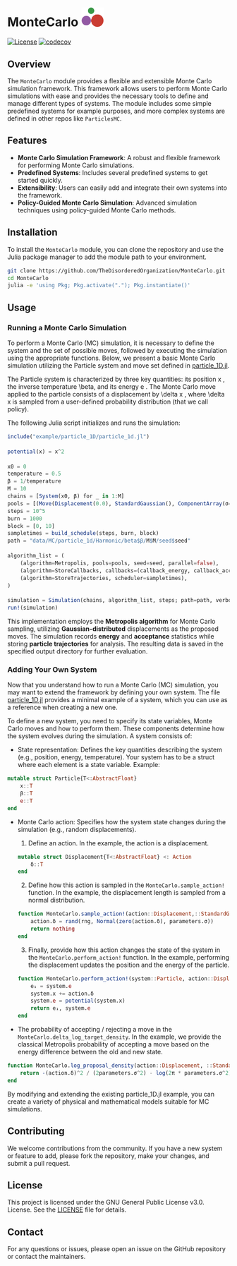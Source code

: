 # MonteCarlo <img src="tdo_logo.png" alt="tdo" width="50"/>

[![License](https://img.shields.io/badge/license-GPL%203.0-red.svg)](https://github.com/TheDisorderedOrganization/MCMC/blob/main/LICENSE)
[![codecov](https://codecov.io/gh/TheDisorderedOrganization/MonteCarlo/graph/badge.svg?token=URGL1HJOOI)](https://codecov.io/gh/TheDisorderedOrganization/MonteCarlo)

## Overview

The `MonteCarlo` module provides a flexible and extensible Monte Carlo simulation framework. This framework allows users to perform Monte Carlo simulations with ease and provides the necessary tools to define and manage different types of systems. The module includes some simple predefined systems for example purposes, and more complex systems are defined in other repos like `ParticlesMC`.

## Features

- **Monte Carlo Simulation Framework**: A robust and flexible framework for performing Monte Carlo simulations.
- **Predefined Systems**: Includes several predefined systems to get started quickly.
- **Extensibility**: Users can easily add and integrate their own systems into the framework.
- **Policy-Guided Monte Carlo Simulation**: Advanced simulation techniques using policy-guided Monte Carlo methods.


## Installation

To install the `MonteCarlo` module, you can clone the repository and use the Julia package manager to add the module path to your environment.

```sh
git clone https://github.com/TheDisorderedOrganization/MonteCarlo.git
cd MonteCarlo
julia -e 'using Pkg; Pkg.activate("."); Pkg.instantiate()'
```

## Usage

### Running a Monte Carlo Simulation

To perform a Monte Carlo (MC) simulation, it is necessary to define the system and the set of possible moves, followed by executing the simulation using the appropriate functions. Below, we present a basic Monte Carlo simulation utilizing the Particle system and move set defined in [particle_1D.jl](example/particle_1d/particle_1d.jl).

The Particle system is characterized by three key quantities: its position  x , the inverse temperature  \beta, and its energy  e . The Monte Carlo move applied to the particle consists of a displacement by  \delta x , where  \delta x  is sampled from a user-defined probability distribution (that we call policy).

The following Julia script initializes and runs the simulation:

```julia
include("example/particle_1D/particle_1d.jl")

potential(x) = x^2

x0 = 0
temperature = 0.5
β = 1/temperature
M = 10
chains = [System(x0, β) for _ in 1:M]
pools = [(Move(Displacement(0.0), StandardGaussian(), ComponentArray(σ=0.1), 1.0),) for _ in 1:M]
steps = 10^5
burn = 1000
block = [0, 10]
sampletimes = build_schedule(steps, burn, block)
path = "data/MC/particle_1d/Harmonic/beta$β/M$M/seed$seed"

algorithm_list = (
    (algorithm=Metropolis, pools=pools, seed=seed, parallel=false),
    (algorithm=StoreCallbacks, callbacks=(callback_energy, callback_acceptance), scheduler=sampletimes),
    (algorithm=StoreTrajectories, scheduler=sampletimes),
) 

simulation = Simulation(chains, algorithm_list, steps; path=path, verbose=true)
run!(simulation)
```
This implementation employs the **Metropolis algorithm** for Monte Carlo sampling, utilizing **Gaussian-distributed** displacements as the proposed moves. The simulation records **energy** and **acceptance** statistics while storing **particle trajectories** for analysis. The resulting data is saved in the specified output directory for further evaluation.

### Adding Your Own System

Now that you understand how to run a Monte Carlo (MC) simulation, you may want to extend the framework by defining your own system. The file [particle_1D.jl](example/particle_1d/particle_1d.jl) provides a minimal example of a system, which you can use as a reference when creating a new one.

To define a new system, you need to specify its state variables, Monte Carlo moves and how to perform them. These components determine how the system evolves during the simulation. A system consists of:
	
- State representation: Defines the key quantities describing the system (e.g., position, energy, temperature). Your system has to be a struct where each element is a state variable. Example:
```julia
mutable struct Particle{T<:AbstractFloat}
    x::T
    β::T
    e::T
end
```

- Monte Carlo action: Specifies how the system state changes during the simulation (e.g., random displacements).
    1. Define an action. In the example, the action is a displacement.
    ```julia
    mutable struct Displacement{T<:AbstractFloat} <: Action
        δ::T
    end
    ```
    2. Define how this action is sampled in the `MonteCarlo.sample_action!` function. In the example, the displacement length is sampled from a normal distribution.
    ```julia
    function MonteCarlo.sample_action!(action::Displacement,::StandardGaussian, parameters, system::Particle, rng)
        action.δ = rand(rng, Normal(zero(action.δ), parameters.σ))
        return nothing
    end
    ```
    3. Finally, provide how this action changes the state of the system in the `MonteCarlo.perform_action!` function. In the example, performing the displacement updates the position and the energy of the particle. 
    ```julia
    function MonteCarlo.perform_action!(system::Particle, action::Displacement)
        e₁ = system.e
        system.x += action.δ
        system.e = potential(system.x)
        return e₁, system.e
    end
    ```

- The probability of accepting / rejecting a move in the ` MonteCarlo.delta_log_target_density`. In the example, we provide the classical Metropolis probability of accepting a move based on the energy difference between the old and new state.
```julia
function MonteCarlo.log_proposal_density(action::Displacement, ::StandardGaussian, parameters, system::Particle)
    return -(action.δ)^2 / (2parameters.σ^2) - log(2π * parameters.σ^2) / 2
end
```

By modifying and extending the existing particle_1D.jl example, you can create a variety of physical and mathematical models suitable for MC simulations.

## Contributing

We welcome contributions from the community. If you have a new system or feature to add, please fork the repository, make your changes, and submit a pull request.

## License

This project is licensed under the GNU General Public License v3.0.  License. See the [LICENSE](LICENSE) file for details.

## Contact

For any questions or issues, please open an issue on the GitHub repository or contact the maintainers.
